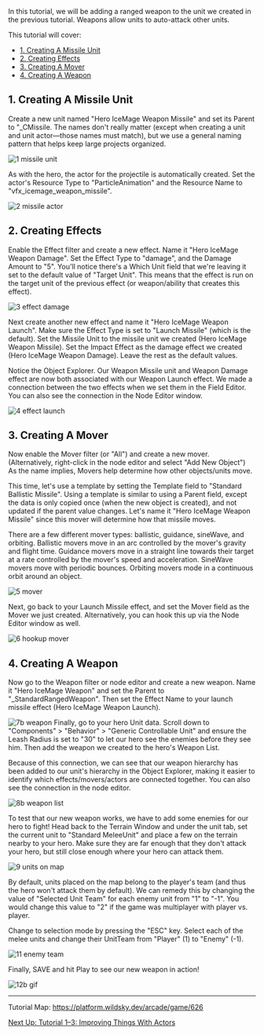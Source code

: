 In this tutorial, we will be adding a ranged weapon to the unit we created in the previous tutorial. Weapons allow units to auto-attack other units. 

This tutorial will cover:
- [1. Creating A Missile Unit](#1-creating-a-missile-unit)
- [2. Creating Effects](#2-creating-effects)
- [3. Creating A Mover](#3-creating-a-mover)
- [4. Creating A Weapon](#4-creating-a-weapon)

## 1. Creating A Missile Unit

Create a new unit named "Hero IceMage Weapon Missile" and set its Parent to "_CMissile. The names don't really matter (except when creating a unit and unit actor—those names must match), but we use a general naming pattern that helps keep large projects organized.

![1 missile unit](https://user-images.githubusercontent.com/56179268/218136294-d90e8848-7227-402d-8f0d-22efc078156a.png)

As with the hero, the actor for the projectile is automatically created. Set the actor's Resource Type to "ParticleAnimation" and the Resource Name to "vfx_icemage_weapon_missile".

![2 missile actor](https://user-images.githubusercontent.com/56179268/218137255-ccfd44ee-f08f-453a-aaa2-3f853dbbf5a7.png)

## 2. Creating Effects

Enable the Effect filter and create a new effect. Name it "Hero IceMage Weapon Damage". Set the Effect Type to "damage", and the Damage Amount to "5". You'll notice there's a Which Unit field that we're leaving it set to the default value of "Target Unit". This means that the effect is run on the target unit of the previous effect (or weapon/ability that creates this effect).

![3 effect damage](https://user-images.githubusercontent.com/56179268/218140445-823f5905-8230-45d1-be8c-6193c01f479d.png)

Next create another new effect and name it "Hero IceMage Weapon Launch". Make sure the Effect Type is set to "Launch Missile" (which is the default). Set the Missile Unit to the missile unit we created (Hero IceMage Weapon Missile). Set the Impact Effect as the damage effect we created (Hero IceMage Weapon Damage). Leave the rest as the default values.

Notice the Object Explorer. Our Weapon Missile unit and Weapon Damage effect are now both associated with our Weapon Launch effect. We made a connection between the two effects when we set them in the Field Editor. You can also see the connection in the Node Editor window. 

![4 effect launch](https://user-images.githubusercontent.com/56179268/218143394-9a6b2206-197a-4463-b5fb-d50a19467e4a.png)


## 3. Creating A Mover

Now enable the Mover filter (or "All") and create a new mover. (Alternatively, right-click in the node editor and select "Add New Object") As the name implies, Movers help determine how other objects/units move.

This time, let's use a template by setting the Template field to "Standard Ballistic Missile". Using a template is similar to using a Parent field, except the data is only copied once (when the new object is created), and not updated if the parent value changes. Let's name it "Hero IceMage Weapon Missile" since this mover will determine how that missile moves.

There are a few different mover types: ballistic, guidance, sineWave, and orbiting. Ballistic movers move in an arc controlled by the mover's gravity and flight time. Guidance movers move in a straight line towards their target at a rate controlled by the mover's speed and acceleration. SineWave movers move with periodic bounces. Orbiting movers mode in a continuous orbit around an object.

![5 mover](https://user-images.githubusercontent.com/56179268/218144279-43959c0d-a177-4106-94e3-92b7fcb5f296.png)


Next, go back to your Launch Missile effect, and set the Mover field as the Mover we just created. Alternatively, you can hook this up via the Node Editor window as well.

![6 hookup mover](https://user-images.githubusercontent.com/56179268/218144787-3903a5df-b92f-48b2-88a4-b7945b2ceccb.png)

## 4. Creating A Weapon

Now go to the Weapon filter or node editor and create a new weapon. Name it "Hero IceMage Weapon" and set the Parent to "_StandardRangedWeapon". Then set the Effect Name to your launch missile effect (Hero IceMage Weapon Launch).

![7b weapon](https://user-images.githubusercontent.com/56179268/218148082-2f1431d3-70d4-4654-b95b-056d6827a887.png)
Finally, go to your hero Unit data. Scroll down to "Components" > "Behavior" > "Generic Controllable Unit" and ensure the Leash Radius is set to "30" to let our hero see the enemies before they see him. Then add the weapon we created to the hero's Weapon List.

Because of this connection, we can see that our weapon hierarchy has been added to our unit's hierarchy in the Object Explorer, making it easier to identify which effects/movers/actors are connected together. You can also see the connection in the node editor.

![8b weapon list](https://user-images.githubusercontent.com/56179268/218148427-c6d334a3-5d5c-448a-b5ce-9d53da119de8.png)


To test that our new weapon works, we have to add some enemies for our hero to fight! Head back to the Terrain Window and under the unit tab, set the current unit to "Standard MeleeUnit" and place a few on the terrain nearby to your hero. Make sure they are far enough that they don't attack your hero, but still close enough where your hero can attack them.

![9 units on map](https://user-images.githubusercontent.com/56179268/218149372-09472138-428a-4075-867f-f5e7707990d5.png)


By default, units placed on the map belong to the player's team (and thus the hero won't attack them by default). We can remedy this by changing the value of "Selected Unit Team" for each enemy unit from "1" to "-1". You would change this value to "2" if the game was multiplayer with player vs. player.

Change to selection mode by pressing the "ESC" key. Select each of the melee units and change their UnitTeam from "Player" (1) to "Enemy" (-1).

![11 enemy team](https://user-images.githubusercontent.com/56179268/218150044-c90bac71-6544-42cd-af35-79d7f5be5b3f.png)


Finally, SAVE and hit Play to see our new weapon in action!

![12b gif](https://user-images.githubusercontent.com/56179276/66530628-63776b80-eabd-11e9-8cd7-304df8dd430f.gif)

***

Tutorial Map: https://platform.wildsky.dev/arcade/game/626

[Next Up: Tutorial 1–3: Improving Things With Actors](Tutorial-1%E2%80%933)
